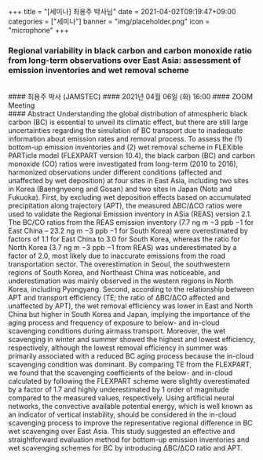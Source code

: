 +++
title = "[세미나] 최용주 박사님"
date = 2021-04-02T09:19:47+09:00
categories = ["세미나"]
banner = "img/placeholder.png"
icon = "microphone"
+++
### Regional variability in black carbon and carbon monoxide ratio from long-term observations over East Asia: assessment of emission inventories and wet removal scheme  
<br>
#### 최용주 박사 (JAMSTEC)
#### 2021년 04월 06일 (화) 16:00
#### ZOOM Meeting
<br>
#### Abstract
Understanding the global distribution of atmospheric black carbon (BC) is essential to unveil its
climatic effect, but there are still large uncertainties regarding the simulation of BC transport due to
inadequate information about emission rates and removal process. To assess the (1) bottom-up emission
inventories and (2) wet removal scheme in FLEXible PARTicle model (FLEXPART version 10.4), the
black carbon (BC) and carbon monoxide (CO) ratios were investigated from long-term (2010 to 2016),
harmonized observations under different conditions (affected and unaffected by wet deposition) at four
sites in East Asia, including two sites in Korea (Baengnyeong and Gosan) and two sites in Japan (Noto
and Fukuoka). First, by excluding wet deposition effects based on accumulated precipitation along
trajectory (APT), the measured ΔBC/ΔCO ratios were used to validate the Regional Emission inventory
in ASia (REAS) version 2.1. The BC/CO ratios from the REAS emission inventory (7.7 ng m −3 ppb −1 for
East China – 23.2 ng m −3 ppb −1 for South Korea) were overestimated by factors of 1.1 for East China to
3.0 for South Korea, whereas the ratio for North Korea (3.7 ng m −3 ppb −1 from REAS) was underestimated
by a factor of 2.0, most likely due to inaccurate emissions from the road transportation sector. The
overestimation in Seoul, the southwestern regions of South Korea, and Northeast China was noticeable,
and underestimation was mainly observed in the western regions in North Korea, including Pyongyang.
Second, according to the relationship between APT and transport efficiency (TE; the ratio of
ΔBC/ΔCO affected and unaffected by APT), the wet removal efficiency was lower in East and North
China but higher in South Korea and Japan, implying the importance of the aging process and frequency
of exposure to below- and in-cloud scavenging conditions during airmass transport. Moreover, the wet
scavenging in winter and summer showed the highest and lowest efficiency, respectively, although the
lowest removal efficiency in summer was primarily associated with a reduced BC aging process because
the in-cloud scavenging condition was dominant. By comparing TE from the FLEXPART, we found that
the scavenging coefficients of the below- and in-cloud calculated by following the FLEXPART scheme
were slightly overestimated by a factor of 1.7 and highly underestimated by 1 order of magnitude
compared to the measured values, respectively. Using artificial neural networks, the convective available
potential energy, which is well known as an indicator of vertical instability, should be considered in the
in-cloud scavenging process to improve the representative regional difference in BC wet scavenging over
East Asia. This study suggested an effective and straightforward evaluation method for bottom-up
emission inventories and wet scavenging schemes for BC by introducing ΔBC/ΔCO ratio and APT.

